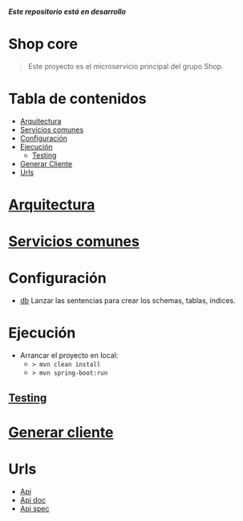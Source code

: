 _**Este repositorio está en desarrollo**_
# Shop core
> Este proyecto es el microservicio principal del grupo Shop.
 
# Tabla de contenidos

- [Arquitectura](#Arquitectura)
- [Servicios comunes](#Servicios-comunes)
- [Configuración](#Configuración)
- [Ejecución](#Ejecución)
  - [Testing](#Testing)
- [Generar Cliente](#Generar-cliente)
- [Urls](#Urls)

# [Arquitectura](https://github.com/DomingoAlvarez99/shop/blob/master/README.md#arquitectura-de-cada-microservicio)

# [Servicios comunes](https://github.com/DomingoAlvarez99/shop/blob/master/README.md#servicios)

# Configuración

- [db](resources/postgres) Lanzar las sentencias para crear los schemas, tablas, índices.

# Ejecución

- Arrancar el proyecto en local: 
   - `> mvn clean install`
   - `> mvn spring-boot:run`

## [Testing](https://github.com/DomingoAlvarez99/shop/blob/master/README.md#generar-api-del-cliente)

# [Generar cliente](https://github.com/DomingoAlvarez99/shop/blob/master/README.md#generar-api-del-cliente)

# Urls

- [Api](http://localhost:8080/api/v0)
- [Api doc](http://localhost:8080/api/v0/swagger-ui.html)
- [Api spec](http://localhost:8080/api/v0/api-docs)
